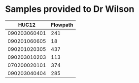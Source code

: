 Samples provided to Dr Wilson
=============================

HUC12 | Flowpath
--- | ---
090203060401 | 241
090201060605 | 18
090201020305 | 437
090203010203 | 113
070200020101 | 374
090203040404 | 285
